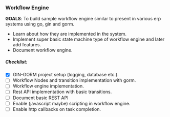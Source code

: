 ### Workflow Engine

**GOALS**: To build sample workflow engine similar to present in various erp systems using go, gin and gorm.

- Learn about how they are implemented in the system.
- Implement super basic state machine type of workflow engine and later add features.
- Document workflow engine.

##### Checklist:

- [x] GIN-GORM project setup (logging, database etc.).
- [ ] Workflow Nodes and transition implementation with gorm.
- [ ] Workflow engine implementation.
- [ ] Rest API implementation with basic transitions.
- [ ] Document basic REST API
- [ ] Enable (javascript maybe) scripting in workflow engine.
- [ ] Enable http callbacks on task completion.
